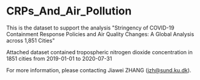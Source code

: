 # CRPs_And_Air_Pollution

This is the dataset to support the analysis "Stringency of COVID-19 Containment Response Policies and Air Quality Changes: A Global Analysis across 1,851 Cities"

Attached dataset contained tropospheric nitrogen dioxide concentration in 1851 cities from 2019-01-01 to 2020-07-31

For more information, please contacting Jiawei ZHANG (jzh@sund.ku.dk).
